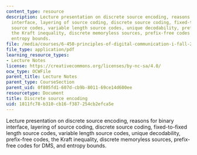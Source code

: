```yaml
---
content_type: resource
description: Lecture presentation on discrete source encoding, reasons for binary
  interface, layering of source coding, discrete source coding, fixed-to-fixed length
  source codes, variable length source codes, unique decodability, prefix-free codes,
  the Kraft inequality, discrete memoryless sources, prefix-free codes for DMS, and
  entropy bounds.
file: /media/courses/6-450-principles-of-digital-communication-i-fall-2009/1811fc78b310cb16f387254cb2efca5e_MIT6_450F09_slide02.pdf
file_type: application/pdf
learning_resource_types:
- Lecture Notes
license: https://creativecommons.org/licenses/by-nc-sa/4.0/
ocw_type: OCWFile
parent_title: Lecture Notes
parent_type: CourseSection
parent_uid: 0f805fd1-607d-cb9b-8011-69ce14d600ee
resourcetype: Document
title: Discrete source encoding
uid: 1811fc78-b310-cb16-f387-254cb2efca5e
---
```

Lecture presentation on discrete source encoding, reasons for binary interface, layering of source coding, discrete source coding, fixed-to-fixed length source codes, variable length source codes, unique decodability, prefix-free codes, the Kraft inequality, discrete memoryless sources, prefix-free codes for DMS, and entropy bounds.